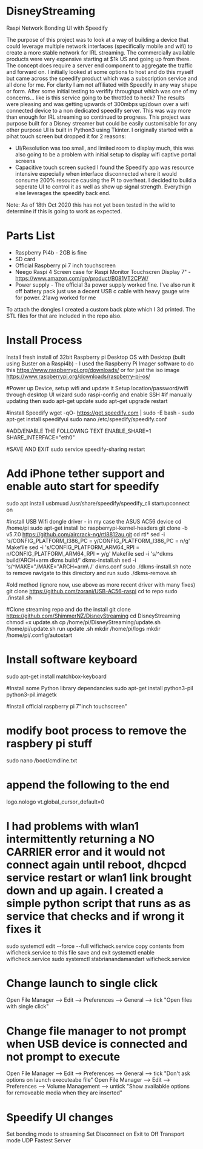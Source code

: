 # DisneyStreaming
 Raspi Network Bonding UI with Speedify
 
 The purpose of this project was to look at a way of building a device that could leverage multiple network interfaces (specifically mobile and wifi) to create a more stable network
 for IRL streaming. The commercially available products were very expensive starting at $1k US and going up from there. The concept does require a server end component to aggregate the
 traffic and forward on. I initially looked at some options to host and do this myself but came across the speedify product which was a subscription service and all done for me. 
 For clarity I am not affiliated with Speedify in any way shape or form. After some initial testing to verifify throughput which was one of my concerns... like is this service going
 to be throttled to heck? The results were pleasing and was getting upwards of 300mbps up/down over a wifi connected device to a non dedicated speedify server. 
 This was way more than enough for IRL streaming so continued to progress. This project was purpose built for a Disney streamer but could be easily customisable for any other purpose
 UI is built in Python3 using Tkinter. I originally started with a pihat touch screen but dropped it for 2 reasons:
 * UI/Resolution was too small, and limited room to display much, this was also going to be a problem with initial setup to display wifi captive portal screens
 * Capacitive touch screen sucked
 I found the Speedify app was resource intensive especially when interface disconnected where it would consume 200% resource causing the Pi to overheat.
 I decided to build a seperate UI to control it as well as show up signal strength. Everythign else leverages the speedify back end.

 Note: As of 18th Oct 2020 this has not yet been tested in the wild to determine if this is going to work as expected.

 Parts List
 ===========
 * Raspberry Pi4b - 2GB is fine
 * SD card
 * Official Raspberry pi 7 inch touchscreen
 * Neego Raspi 4 Screen case for Raspi Monitor Touchscren Display 7" - https://www.amazon.com/gp/product/B081VT2CPW/
 * Power supply - The official 3a power supply worked fine. I've also run it off battery pack just use a decent USB c cable with heavy gauge wire for power. 21awg worked for me

 To attach the dongles I created a custom back plate which I 3d printed. The STL files for that are included in the repo also.


Install Process
================
Install fresh install of 32bit Raspberry pi Desktop OS with Desktop (built using Buster on a Raspi4b) - I used the Raspberry Pi Imager software to do this
https://www.raspberrypi.org/downloads/
or for just the iso image
https://www.raspberrypi.org/downloads/raspberry-pi-os/

#Power up Device, setup wifi and update it
 Setup location/password/wifi through desktop UI wizard
 sudo raspi-config and enable SSH
 #if manually updating then
 sudo apt-get update
 sudo apt-get upgrade
 restart


#install Speedify
 wget -qO- https://get.speedify.com | sudo -E bash -
 sudo apt-get install speedifyui
 sudo nano /etc/speedify/speedify.conf
 
 #ADD/ENABLE THE FOLLOWING TEXT
 ENABLE_SHARE=1
 SHARE_INTERFACE="eth0"

 #SAVE AND EXIT
 sudo service speedify-sharing restart

# Add iPhone tether support and enable auto start for speedify
 sudo apt install usbmuxd
 /usr/share/speedify/speedify_cli startupconnect on

#install USB Wifi dongle driver - in my case the ASUS AC56 device
 cd /home/pi
 sudo apt-get install bc raspberrypi-kernel-headers
 git clone -b v5.7.0 https://github.com/aircrack-ng/rtl8812au.git
 cd rtl*
 sed -i 's/CONFIG_PLATFORM_I386_PC = y/CONFIG_PLATFORM_I386_PC = n/g' Makefile
 sed -i 's/CONFIG_PLATFORM_ARM64_RPI = n/CONFIG_PLATFORM_ARM64_RPI = y/g' Makefile
 sed -i 's/^dkms build/ARCH=arm dkms build/' dkms-install.sh
 sed -i 's/^MAKE="/MAKE="ARCH=arm\ /' dkms.conf
 sudo ./dkms-install.sh
 note to remove navigate to this directory and run sudo ./dkms-remove.sh


#old method (ignore now, use above as more recent driver with many fixes)
 git clone https://github.com/zorani/USB-AC56-raspi
 cd to repo
 sudo ./install.sh


#Clone streaming repo and do the install
 git clone https://github.com/ShimmerNZ/DisneyStreaming
 cd DisneyStreaming
 chmod +x update.sh
 cp /home/pi/DisneyStreaming/update.sh /home/pi/update.sh
 run update .sh
 mkdir /home/pi/logs
 mkdir /home/pi/.config/autostart

# Install software keyboard
sudo apt-get install matchbox-keyboard
 
#Install some Python library dependancies
 sudo apt-get install python3-pil python3-pil.imagetk
 
#install official raspberry pi 7"inch touchscreen"

# modify boot process to remove the raspbery pi stuff                                                                              
 sudo nano /boot/cmdline.txt
 # append the following to the end
 logo.nologo vt.global_cursor_default=0



# I had problems with wlan1 intermittently returning a NO CARRIER error and it would not connect again until reboot, dhcpcd service restart or wlan1 link brought down and up again. I created a simple python script that runs as as service that checks and if wrong it fixes it
 sudo systemctl edit --force --full wificheck.service
 copy contents from wificheck.service to this file save and exit
 systemctl enable wificheck.service
 sudo systemctl stabrianandamandart wificheck.service

# Change launch to single click
Open File Manager --> Edit --> Preferences --> General  --> tick "Open files with single click"

# Change file manager to not prompt when USB device is connected and not prompt to execute
Open File Manager --> Edit --> Preferences --> General  --> tick "Don't ask options on launch executeabe file"
Open File Manager --> Edit --> Preferences --> Volume Management  --> untick "Show availabkle options for removeable media when they are inserted"

# Speedify UI changes
Set bonding mode to streaming
Set Disconnect on Exit to Off
Transport mode UDP
Fastest Server